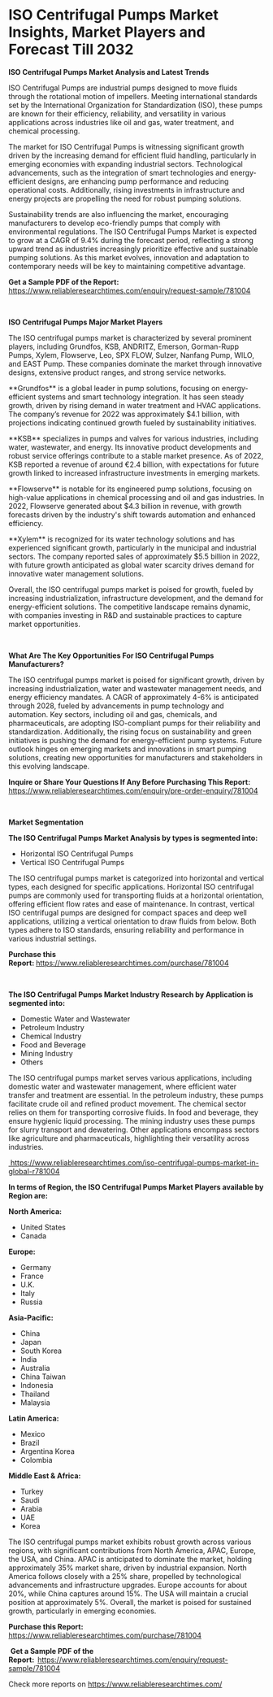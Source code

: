 <p><h1>ISO Centrifugal Pumps Market Insights, Market Players and Forecast Till 2032</h1></p><p><strong>ISO Centrifugal Pumps Market Analysis and Latest Trends</strong></p>
<p><p>ISO Centrifugal Pumps are industrial pumps designed to move fluids through the rotational motion of impellers. Meeting international standards set by the International Organization for Standardization (ISO), these pumps are known for their efficiency, reliability, and versatility in various applications across industries like oil and gas, water treatment, and chemical processing.</p><p>The market for ISO Centrifugal Pumps is witnessing significant growth driven by the increasing demand for efficient fluid handling, particularly in emerging economies with expanding industrial sectors. Technological advancements, such as the integration of smart technologies and energy-efficient designs, are enhancing pump performance and reducing operational costs. Additionally, rising investments in infrastructure and energy projects are propelling the need for robust pumping solutions.</p><p>Sustainability trends are also influencing the market, encouraging manufacturers to develop eco-friendly pumps that comply with environmental regulations. The ISO Centrifugal Pumps Market is expected to grow at a CAGR of 9.4% during the forecast period, reflecting a strong upward trend as industries increasingly prioritize effective and sustainable pumping solutions. As this market evolves, innovation and adaptation to contemporary needs will be key to maintaining competitive advantage.</p></p>
<p><strong>Get a Sample PDF of the Report:&nbsp;</strong> <a href="https://www.reliableresearchtimes.com/enquiry/request-sample/781004?utm_campaign=1940&utm_medium=2&utm_source=Github&utm_content=ia&utm_term=15022025&utm_id=iso-centrifugal-pumps">https://www.reliableresearchtimes.com/enquiry/request-sample/781004</a></p>
<p>&nbsp;</p>
<p><strong>ISO Centrifugal Pumps Major Market Players</strong></p>
<p><p>The ISO centrifugal pumps market is characterized by several prominent players, including Grundfos, KSB, ANDRITZ, Emerson, Gorman-Rupp Pumps, Xylem, Flowserve, Leo, SPX FLOW, Sulzer, Nanfang Pump, WILO, and EAST Pump. These companies dominate the market through innovative designs, extensive product ranges, and strong service networks.</p><p>**Grundfos** is a global leader in pump solutions, focusing on energy-efficient systems and smart technology integration. It has seen steady growth, driven by rising demand in water treatment and HVAC applications. The company’s revenue for 2022 was approximately $4.1 billion, with projections indicating continued growth fueled by sustainability initiatives.</p><p>**KSB** specializes in pumps and valves for various industries, including water, wastewater, and energy. Its innovative product developments and robust service offerings contribute to a stable market presence. As of 2022, KSB reported a revenue of around €2.4 billion, with expectations for future growth linked to increased infrastructure investments in emerging markets.</p><p>**Flowserve** is notable for its engineered pump solutions, focusing on high-value applications in chemical processing and oil and gas industries. In 2022, Flowserve generated about $4.3 billion in revenue, with growth forecasts driven by the industry's shift towards automation and enhanced efficiency.</p><p>**Xylem** is recognized for its water technology solutions and has experienced significant growth, particularly in the municipal and industrial sectors. The company reported sales of approximately $5.5 billion in 2022, with future growth anticipated as global water scarcity drives demand for innovative water management solutions.</p><p>Overall, the ISO centrifugal pumps market is poised for growth, fueled by increasing industrialization, infrastructure development, and the demand for energy-efficient solutions. The competitive landscape remains dynamic, with companies investing in R&D and sustainable practices to capture market opportunities.</p></p>
<p>&nbsp;</p>
<p><strong>What Are The Key Opportunities For ISO Centrifugal Pumps Manufacturers?</strong></p>
<p><p>The ISO centrifugal pumps market is poised for significant growth, driven by increasing industrialization, water and wastewater management needs, and energy efficiency mandates. A CAGR of approximately 4-6% is anticipated through 2028, fueled by advancements in pump technology and automation. Key sectors, including oil and gas, chemicals, and pharmaceuticals, are adopting ISO-compliant pumps for their reliability and standardization. Additionally, the rising focus on sustainability and green initiatives is pushing the demand for energy-efficient pump systems. Future outlook hinges on emerging markets and innovations in smart pumping solutions, creating new opportunities for manufacturers and stakeholders in this evolving landscape.</p></p>
<p><strong>Inquire or Share Your Questions If Any Before Purchasing This Report:</strong> <a href="https://www.reliableresearchtimes.com/enquiry/pre-order-enquiry/781004?utm_campaign=1940&utm_medium=2&utm_source=Github&utm_content=ia&utm_term=15022025&utm_id=iso-centrifugal-pumps">https://www.reliableresearchtimes.com/enquiry/pre-order-enquiry/781004</a></p>
<p>&nbsp;</p>
<p><strong>Market Segmentation</strong></p>
<p><strong>The ISO Centrifugal Pumps Market Analysis by types is segmented into:</strong></p>
<p><ul><li>Horizontal ISO Centrifugal Pumps</li><li>Vertical ISO Centrifugal Pumps</li></ul></p>
<p><p>The ISO centrifugal pumps market is categorized into horizontal and vertical types, each designed for specific applications. Horizontal ISO centrifugal pumps are commonly used for transporting fluids at a horizontal orientation, offering efficient flow rates and ease of maintenance. In contrast, vertical ISO centrifugal pumps are designed for compact spaces and deep well applications, utilizing a vertical orientation to draw fluids from below. Both types adhere to ISO standards, ensuring reliability and performance in various industrial settings.</p></p>
<p><strong>Purchase this Report:&nbsp;</strong><a href="https://www.reliableresearchtimes.com/purchase/781004?utm_campaign=1940&utm_medium=2&utm_source=Github&utm_content=ia&utm_term=15022025&utm_id=iso-centrifugal-pumps">https://www.reliableresearchtimes.com/purchase/781004</a></p>
<p>&nbsp;</p>
<p><strong>The ISO Centrifugal Pumps Market Industry Research by Application is segmented into:</strong></p>
<p><ul><li>Domestic Water and Wastewater</li><li>Petroleum Industry</li><li>Chemical Industry</li><li>Food and Beverage</li><li>Mining Industry</li><li>Others</li></ul></p>
<p><p>The ISO centrifugal pumps market serves various applications, including domestic water and wastewater management, where efficient water transfer and treatment are essential. In the petroleum industry, these pumps facilitate crude oil and refined product movement. The chemical sector relies on them for transporting corrosive fluids. In food and beverage, they ensure hygienic liquid processing. The mining industry uses these pumps for slurry transport and dewatering. Other applications encompass sectors like agriculture and pharmaceuticals, highlighting their versatility across industries.</p></p>
<p><a href="https://www.reliableresearchtimes.com/iso-centrifugal-pumps-market-in-global-r781004?utm_campaign=1940&utm_medium=2&utm_source=Github&utm_content=ia&utm_term=15022025&utm_id=iso-centrifugal-pumps">&nbsp;https://www.reliableresearchtimes.com/iso-centrifugal-pumps-market-in-global-r781004</a></p>
<p><strong>In terms of Region, the ISO Centrifugal Pumps Market Players available by Region are:</strong></p>
<p>
    <p> <strong> North America: </strong>
        <ul>
            <li>United States</li>
            <li>Canada</li>
        </ul>
        </p> 
    <p> <strong> Europe: </strong>
        <ul>
            <li>Germany</li>
            <li>France</li>
            <li>U.K.</li>
            <li>Italy</li>
            <li>Russia</li>
        </ul>
        </p> 
    <p> <strong> Asia-Pacific: </strong>
        <ul>
            <li>China</li>
            <li>Japan</li>
            <li>South Korea</li>
            <li>India</li>
            <li>Australia</li>
            <li>China Taiwan</li>
            <li>Indonesia</li>
            <li>Thailand</li>
            <li>Malaysia</li>
        </ul>
        </p> 
    <p> <strong> Latin America: </strong>
        <ul>
            <li>Mexico</li>
            <li>Brazil</li>
            <li>Argentina Korea</li>
            <li>Colombia</li>
        </ul>
        </p> 
    <p> <strong> Middle East & Africa: </strong>
        <ul>
            <li>Turkey</li>
            <li>Saudi</li>
            <li>Arabia</li>
            <li>UAE</li>
            <li>Korea</li>
        </ul>
    </p>
    </p>
<p><p>The ISO centrifugal pumps market exhibits robust growth across various regions, with significant contributions from North America, APAC, Europe, the USA, and China. APAC is anticipated to dominate the market, holding approximately 35% market share, driven by industrial expansion. North America follows closely with a 25% share, propelled by technological advancements and infrastructure upgrades. Europe accounts for about 20%, while China captures around 15%. The USA will maintain a crucial position at approximately 5%. Overall, the market is poised for sustained growth, particularly in emerging economies.</p></p>
<p><strong>Purchase this Report: </strong><a href="https://www.reliableresearchtimes.com/purchase/781004?utm_campaign=1940&utm_medium=2&utm_source=Github&utm_content=ia&utm_term=15022025&utm_id=iso-centrifugal-pumps">https://www.reliableresearchtimes.com/purchase/781004</a></p>
<p>&nbsp;<strong>Get a Sample PDF of the Report:&nbsp;&nbsp;</strong><a href="https://www.reliableresearchtimes.com/enquiry/request-sample/781004?utm_campaign=1940&utm_medium=2&utm_source=Github&utm_content=ia&utm_term=15022025&utm_id=iso-centrifugal-pumps">https://www.reliableresearchtimes.com/enquiry/request-sample/781004</a></p>
<p><strong></strong></p>
<p>Check more reports on <a href="https://www.reliableresearchtimes.com/?utm_campaign=1940&utm_medium=2&utm_source=Github&utm_content=ia&utm_term=15022025&utm_id=iso-centrifugal-pumps">https://www.reliableresearchtimes.com/</a></p>